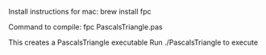 Install instructions for mac:
brew install fpc

Command to compile:
fpc PascalsTriangle.pas

This creates a PascalsTriangle executable
Run ./PascalsTriangle to execute
